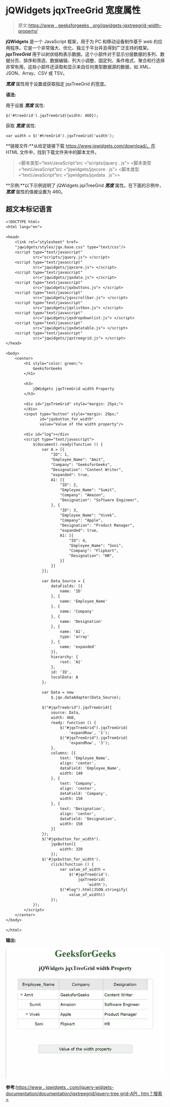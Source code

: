 # jQWidgets jqxTreeGrid 宽度属性

> 原文:[https://www . geeksforgeeks . org/jqwidgets-jqxtreegrid-width-property/](https://www.geeksforgeeks.org/jqwidgets-jqxtreegrid-width-property/)

**jQWidgets** 是一个 JavaScript 框架，用于为 PC 和移动设备制作基于 web 的应用程序。它是一个非常强大、优化、独立于平台并且得到广泛支持的框架。 ***jqxTreeGrid*** 用于以树状结构表示数据。这个小部件对于显示分层数据的多列、数据分页、排序和筛选、数据编辑、列大小调整、固定列、条件格式、聚合和行选择非常有用。这些小部件还读取和显示来自任何类型数据源的数据，如 XML、JSON、Array、CSV 或 TSV。

***宽度*** 属性用于设置或获取指定 jqxTreeGrid 的宽度。

**语法:**

用于设置 ***宽度*** 属性:

```
$('#treeGrid').jqxTreeGrid({width: 460});
```

获取 ***宽度*** 属性:

```
var width = $('#treeGrid').jqxTreeGrid('width');
```

**链接文件:**从给定链接下载 https://www.jqwidgets.com/download/。在 HTML 文件中，找到下载文件夹中的脚本文件。

> <link rel="”stylesheet”" href="”jqwidgets/styles/jqx.base.css”" type="”text/css”">
> <脚本类型=“text/JavaScript”src =“scripts/jquery . js”></脚本>
> <脚本类型=“text/JavaScript”src =“jqwidgets/jqxcore . js”></脚本>
> <脚本类型=“text/JavaScript”src =“jqwidgets/jqxdata . js”>>

**示例:**以下示例说明了 jQWidgets jqxTreeGrid ***宽度*** 属性。在下面的示例中， ***宽度*** 属性的值被设置为 460。

## 超文本标记语言

```
<!DOCTYPE html>
<html lang="en">

<head>
    <link rel="stylesheet" href=
    "jqwidgets/styles/jqx.base.css" type="text/css"/>
    <script type="text/javascript" 
            src="scripts/jquery.js"> </script>
    <script type="text/javascript" 
            src="jqwidgets/jqxcore.js"> </script>
    <script type="text/javascript" 
            src="jqwidgets/jqxdata.js"> </script>
    <script type="text/javascript" 
            src="jqwidgets/jqxbuttons.js"> </script>
    <script type="text/javascript" 
            src="jqwidgets/jqxscrollbar.js"> </script>
    <script type="text/javascript" 
            src="jqwidgets/jqxlistbox.js"> </script>
    <script type="text/javascript" 
            src="jqwidgets/jqxdropdownlist.js"> </script>
    <script type="text/javascript" 
            src="jqwidgets/jqxdatatable.js"> </script>
    <script type="text/javascript" 
            src="jqwidgets/jqxtreegrid.js"> </script>
</head>

<body>
    <center>
        <h1 style="color: green;">
            GeeksforGeeks
        </h1>

        <h3>
            jQWidgets jqxTreeGrid width Property
        </h3>

        <div id="jqxTreeGrid" style="margin: 25px;">
        </div>
        <input type="button" style="margin: 29px;" 
               id="jqxbutton_for_width"
               value="Value of the width property"/>

        <div id="log"></div>
        <script type="text/javascript">
            $(document).ready(function () {
                var A = [{
                    "ID": 1,
                    "Employee_Name": "Amit",
                    "Company": "GeeksforGeeks",
                    "Designation": "Content Writer",
                    "expanded": true,
                    A1: [{
                        "ID": 2,
                        "Employee_Name": "Sumit",
                        "Company": "Amazon",
                        "Designation": "Software Engineer",
                    }, {
                        "ID": 3,
                        "Employee_Name": "Vivek",
                        "Company": "Apple",
                        "Designation": "Product Manager",
                        "expanded": true,
                        A1: [{
                            "ID": 4,
                            "Employee_Name": "Soni",
                            "Company": "Flipkart",
                            "Designation": "HR",
                        }]
                    }]
                }];

                var Data_Source = {
                    dataFields: [{
                        name: 'ID'
                    }, {
                        name: 'Employee_Name'
                    }, {
                        name: 'Company'
                    }, {
                        name: 'Designation'
                    }, {
                        name: 'A1',
                        type: 'array'
                    }, {
                        name: 'expanded'
                    }],
                    hierarchy: {
                        root: 'A1'
                    },
                    id: 'ID',
                    localData: A
                };

                var Data = new
                    $.jqx.dataAdapter(Data_Source);

                $("#jqxTreeGrid").jqxTreeGrid({
                    source: Data,
                    width: 460,
                    ready: function () {
                        $("#jqxTreeGrid").jqxTreeGrid(
                            'expandRow', '1');
                        $("#jqxTreeGrid").jqxTreeGrid(
                            'expandRow', '3');
                    },
                    columns: [{
                        text: 'Employee_Name',
                        align: 'center',
                        dataField: 'Employee_Name',
                        width: 140
                    }, {
                        text: 'Company',
                        align: 'center',
                        dataField: 'Company',
                        width: 150
                    }, {
                        text: 'Designation',
                        align: 'center',
                        dataField: 'Designation',
                        width: 150
                    }]
                });
                $("#jqxbutton_for_width").
                    jqxButton({
                        width: 320
                    });
                $('#jqxbutton_for_width').
                    click(function () {
                        var value_of_width =
                            $('#jqxTreeGrid').
                                jqxTreeGrid(
                                    'width');
                        $("#log").html(JSON.stringify(
                            value_of_width))
                    });
            });
        </script>
    </center>
</body>

</html>
```

**输出:**

![](img/dce390f86860c0ab28ff764429fa0a63.png)

**参考:**[https://www . jqwidgets . com/jquery-widgets-documentation/documentation/jqxtreegrid/jquery-tree grid-API . htm？搜索=](https://www.jqwidgets.com/jquery-widgets-documentation/documentation/jqxtreegrid/jquery-treegrid-api.htm?search=)